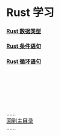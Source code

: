 # Rust 学习


#### [Rust 数据类型](datetype/Readme.md)

#### [Rust 条件语句](ondition/Readme.md)

#### [Rust 循环语句](loop/Readme.md)


<br />
<br />
<br />
<br />
<br />
 
......   
[回到主目录](../README.md)   
......    


